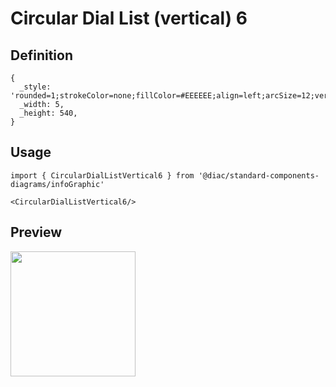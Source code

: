 # Circular Dial List (vertical) 6

## Definition

```
{
  _style: 'rounded=1;strokeColor=none;fillColor=#EEEEEE;align=left;arcSize=12;verticalAlign=top;whiteSpace=wrap;html=1;fontSize=12;spacing=8;',
  _width: 5,
  _height: 540,
}
```

## Usage

```
import { CircularDialListVertical6 } from '@diac/standard-components-diagrams/infoGraphic'

<CircularDialListVertical6/>
```

## Preview

<img src="./circular-dial-list-vertical-6.png" width="200"/>

